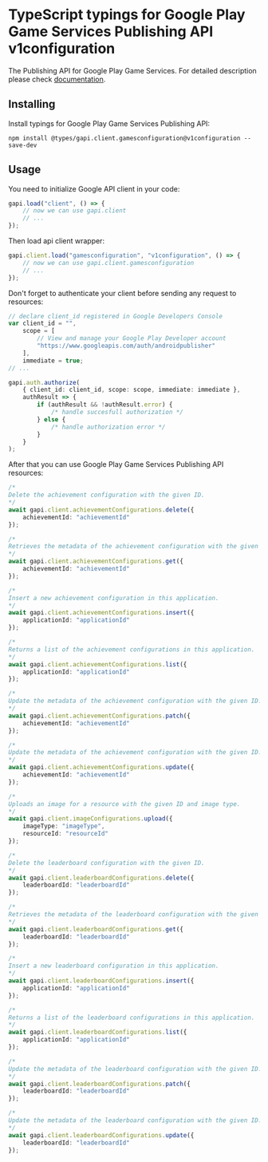 # TypeScript typings for Google Play Game Services Publishing API v1configuration

The Publishing API for Google Play Game Services. For detailed description
please check [documentation](https://developers.google.com/games/services).

## Installing

Install typings for Google Play Game Services Publishing API:

```
npm install @types/gapi.client.gamesconfiguration@v1configuration --save-dev
```

## Usage

You need to initialize Google API client in your code:

```typescript
gapi.load("client", () => {
    // now we can use gapi.client
    // ...
});
```

Then load api client wrapper:

```typescript
gapi.client.load("gamesconfiguration", "v1configuration", () => {
    // now we can use gapi.client.gamesconfiguration
    // ...
});
```

Don't forget to authenticate your client before sending any request to
resources:

```typescript
// declare client_id registered in Google Developers Console
var client_id = "",
    scope = [
        // View and manage your Google Play Developer account
        "https://www.googleapis.com/auth/androidpublisher"
    ],
    immediate = true;
// ...

gapi.auth.authorize(
    { client_id: client_id, scope: scope, immediate: immediate },
    authResult => {
        if (authResult && !authResult.error) {
            /* handle succesfull authorization */
        } else {
            /* handle authorization error */
        }
    }
);
```

After that you can use Google Play Game Services Publishing API resources:

```typescript
/* 
Delete the achievement configuration with the given ID.  
*/
await gapi.client.achievementConfigurations.delete({
    achievementId: "achievementId"
});

/* 
Retrieves the metadata of the achievement configuration with the given ID.  
*/
await gapi.client.achievementConfigurations.get({
    achievementId: "achievementId"
});

/* 
Insert a new achievement configuration in this application.  
*/
await gapi.client.achievementConfigurations.insert({
    applicationId: "applicationId"
});

/* 
Returns a list of the achievement configurations in this application.  
*/
await gapi.client.achievementConfigurations.list({
    applicationId: "applicationId"
});

/* 
Update the metadata of the achievement configuration with the given ID. This method supports patch semantics.  
*/
await gapi.client.achievementConfigurations.patch({
    achievementId: "achievementId"
});

/* 
Update the metadata of the achievement configuration with the given ID.  
*/
await gapi.client.achievementConfigurations.update({
    achievementId: "achievementId"
});

/* 
Uploads an image for a resource with the given ID and image type.  
*/
await gapi.client.imageConfigurations.upload({
    imageType: "imageType",
    resourceId: "resourceId"
});

/* 
Delete the leaderboard configuration with the given ID.  
*/
await gapi.client.leaderboardConfigurations.delete({
    leaderboardId: "leaderboardId"
});

/* 
Retrieves the metadata of the leaderboard configuration with the given ID.  
*/
await gapi.client.leaderboardConfigurations.get({
    leaderboardId: "leaderboardId"
});

/* 
Insert a new leaderboard configuration in this application.  
*/
await gapi.client.leaderboardConfigurations.insert({
    applicationId: "applicationId"
});

/* 
Returns a list of the leaderboard configurations in this application.  
*/
await gapi.client.leaderboardConfigurations.list({
    applicationId: "applicationId"
});

/* 
Update the metadata of the leaderboard configuration with the given ID. This method supports patch semantics.  
*/
await gapi.client.leaderboardConfigurations.patch({
    leaderboardId: "leaderboardId"
});

/* 
Update the metadata of the leaderboard configuration with the given ID.  
*/
await gapi.client.leaderboardConfigurations.update({
    leaderboardId: "leaderboardId"
});
```
